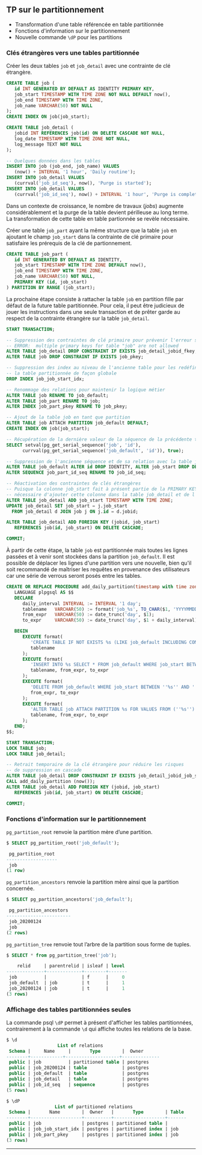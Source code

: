 ## TP sur le partitionnement

<div class="slide-content">

  * Transformation d'une table référencée en table partitionnée
  * Fonctions d'information sur le partitionnement
  * Nouvelle commande `\dP` pour les partitions

</div>

<div class="notes">

### Clés étrangères vers une tables partitionnée

Créer les deux tables `job` et `job_detail` avec une contrainte de clé étrangère.

```sql
CREATE TABLE job (
   id INT GENERATED BY DEFAULT AS IDENTITY PRIMARY KEY,
   job_start TIMESTAMP WITH TIME ZONE NOT NULL DEFAULT now(),
   job_end TIMESTAMP WITH TIME ZONE,
   job_name VARCHAR(50) NOT NULL
);
CREATE INDEX ON job(job_start);

CREATE TABLE job_detail (
   jobid INT REFERENCES job(id) ON DELETE CASCADE NOT NULL,
   log_date TIMESTAMP WITH TIME ZONE NOT NULL,
   log_message TEXT NOT NULL
);

-- Quelques données dans les tables
INSERT INTO job (job_end, job_name) VALUES 
   (now() + INTERVAL '1 hour', 'Daily routine');
INSERT INTO job_detail VALUES 
   (currval('job_id_seq'), now(), 'Purge is started');
INSERT INTO job_detail VALUES 
   (currval('job_id_seq'), now() + INTERVAL '1 hour', 'Purge is completed');
```

Dans un contexte de croissance, le nombre de travaux (_jobs_) augmente considérablement
et la purge de la table devient périlleuse au long terme. La transformation de 
cette table en table partionnée se revèle nécessaire.

Créer une table `job_part` ayant la même structure que la table `job` en ajoutant
le champ `job_start` dans la contrainte de clé primaire pour satisfaire les
prérequis de la clé de partionnement.

```sql
CREATE TABLE job_part (
   id INT GENERATED BY DEFAULT AS IDENTITY,
   job_start TIMESTAMP WITH TIME ZONE DEFAULT now(),
   job_end TIMESTAMP WITH TIME ZONE,
   job_name VARCHAR(50) NOT NULL,
   PRIMARY KEY (id, job_start)
) PARTITION BY RANGE (job_start);
```

La prochaine étape consiste à rattacher la table `job` en partition fille par
défaut de la future table partitionnée. Pour cela, il peut être judicieux de 
jouer les instructions dans une seule transaction et de prêter garde au respect
de la contrainte étrangère sur la table `job_detail`.

```sql
START TRANSACTION;

-- Suppression des contraintes de clé primaire pour prévenir l'erreur suivante :
-- ERROR:  multiple primary keys for table "job" are not allowed
ALTER TABLE job_detail DROP CONSTRAINT IF EXISTS job_detail_jobid_fkey;
ALTER TABLE job DROP CONSTRAINT IF EXISTS job_pkey;

-- Suppression des index au niveau de l'ancienne table pour les redéfinir sur
-- la table partitionnée de façon globale
DROP INDEX job_job_start_idx;

-- Renommage des relations pour maintenir la logique métier
ALTER TABLE job RENAME TO job_default;
ALTER TABLE job_part RENAME TO job;
ALTER INDEX job_part_pkey RENAME TO job_pkey;

-- Ajout de la table job en tant que partition
ALTER TABLE job ATTACH PARTITION job_default DEFAULT;
CREATE INDEX ON job(job_start);

-- Récupération de la dernière valeur de la séquence de la précédente table
SELECT setval(pg_get_serial_sequence('job', 'id'),
      currval(pg_get_serial_sequence('job_default', 'id')), true);

-- Suppression de l'ancienne séquence et de sa relation avec la table job_default
ALTER TABLE job_default ALTER id DROP IDENTITY, ALTER job_start DROP DEFAULT;
ALTER SEQUENCE job_part_id_seq RENAME TO job_id_seq;

-- Réactivation des contraintes de clés étrangères
-- Puisque la colonne job_start fait à présent partie de la PRIMARY KEY, il est
-- nécessaire d'ajouter cette colonne dans la table job_detail et de l'alimenter
ALTER TABLE job_detail ADD job_start TIMESTAMP WITH TIME ZONE;
UPDATE job_detail SET job_start = j.job_start
  FROM job_detail d JOIN job j ON j.id = d.jobid; 

ALTER TABLE job_detail ADD FOREIGN KEY (jobid, job_start) 
   REFERENCES job(id, job_start) ON DELETE CASCADE;

COMMIT;
```

À partir de cette étape, la table `job` est partitionnée mais toutes les lignes
passées et à venir sont stockées dans la partition `job_default`. Il est possible
de déplacer les lignes d'une partition vers une nouvelle, bien qu'il soit recommandé
de maîtriser les requêtes en provenance des utilisateurs car une série de verrous
seront posés entre les tables.

```sql
CREATE OR REPLACE PROCEDURE add_daily_partition(timestamp with time zone)
   LANGUAGE plpgsql AS $$
   DECLARE
      daily_interval INTERVAL := INTERVAL '1 day';
      tablename   VARCHAR(50) := format('job_%s', TO_CHAR($1, 'YYYYMMDD'));
      from_expr   VARCHAR(50) := date_trunc('day', $1);
      to_expr     VARCHAR(50) := date_trunc('day', $1 + daily_interval);

   BEGIN
      EXECUTE format(
         'CREATE TABLE IF NOT EXISTS %s (LIKE job_default INCLUDING CONSTRAINTS);', 
         tablename
      );      
      EXECUTE format(
         'INSERT INTO %s SELECT * FROM job_default WHERE job_start BETWEEN ''%s'' AND ''%s'';',
         tablename, from_expr, to_expr
      );      
      EXECUTE format(
         'DELETE FROM job_default WHERE job_start BETWEEN ''%s'' AND ''%s'';',
         from_expr, to_expr
      );
      EXECUTE format(
         'ALTER TABLE job ATTACH PARTITION %s FOR VALUES FROM (''%s'') TO (''%s'');',
         tablename, from_expr, to_expr
      );
   END;
$$; 

START TRANSACTION;
LOCK TABLE job;
LOCK TABLE job_detail;

-- Retrait temporaire de la clé étrangère pour réduire les risques 
-- de suppression en cascade
ALTER TABLE job_detail DROP CONSTRAINT IF EXISTS job_detail_jobid_job_start_fkey;
CALL add_daily_partition (now());
ALTER TABLE job_detail ADD FOREIGN KEY (jobid, job_start) 
   REFERENCES job(id, job_start) ON DELETE CASCADE;

COMMIT;
```

### Fonctions d'information sur le partitionnement

`pg_partition_root` renvoie la partition mère d’une partition.

```sql
$ SELECT pg_partition_root('job_default');

 pg_partition_root 
-------------------
 job
(1 row)
```

`pg_partition_ancestors` renvoie la partition mère ainsi que la partition concernée.

```sql
$ SELECT pg_partition_ancestors('job_default');

 pg_partition_ancestors 
------------------------
 job_20200124
 job
(2 rows)
```

`pg_partition_tree` renvoie tout l’arbre de la partition sous forme de tuples.

```sql
$ SELECT * from pg_partition_tree('job');

    relid     | parentrelid | isleaf | level 
--------------+-------------+--------+-------
 job          |             | f      |     0
 job_default  | job         | t      |     1
 job_20200124 | job         | t      |     1
(3 rows)
```

###  Affichage des tables partitionnées seules

La commande psql `\dP` permet à présent d'afficher les tables partitionnées,
contrairement à la commande `\d` qui affiche toutes les relations de la base.

```sql
$ \d
                   List of relations
 Schema |     Name     |       Type        |  Owner
--------+------------+--------------------+--------------
 public | job          | partitioned table | postgres
 public | job_20200124 | table             | postgres
 public | job_default  | table             | postgres
 public | job_detail   | table             | postgres
 public | job_id_seq   | sequence          | postgres
(5 rows)

$ \dP
                  List of partitioned relations
 Schema |       Name        |  Owner   |       Type        | Table 
--------+-------------------+----------+-------------------+-------
 public | job               | postgres | partitioned table | 
 public | job_job_start_idx | postgres | partitioned index | job
 public | job_part_pkey     | postgres | partitioned index | job
(3 rows)
```

</div>

----
